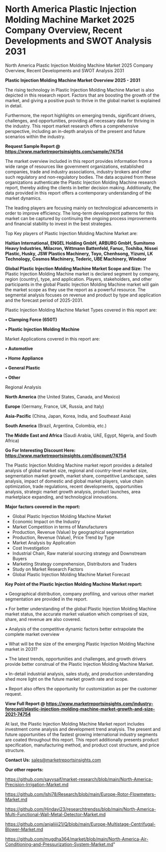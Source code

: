# North America Plastic Injection Molding Machine Market 2025 Company Overview, Recent Developments and SWOT Analysis 2031
North America Plastic Injection Molding Machine Market 2025 Company Overview, Recent Developments and SWOT Analysis 2031

<Strong> Plastic Injection Molding Machine Market Overview 2025 - 2031</strong>

The rising technology in Plastic Injection Molding Machine Market is also depicted in this research report. Factors that are boosting the growth of the market, and giving a positive push to thrive in the global market is explained in detail.

Furthermore, the report highlights on emerging trends, significant drivers, challenges, and opportunities, providing all necessary data for thriving in the industry. This report market research offers a comprehensive perspective, including an in-depth analysis of the present and future scenarios within the industry.

<strong>Request Sample Report @ <a href=https://www.marketreportsinsights.com/sample/74754>https://www.marketreportsinsights.com/sample/74754</a></strong>

The market overview included in this report provides information from a wide range of resources like government organizations, established companies, trade and industry associations, industry brokers and other such regulatory and non-regulatory bodies. The data acquired from these organizations authenticate the Plastic Injection Molding Machine research report, thereby aiding the clients in better decision making. Additionally, the data provided in this report offers a contemporary understanding of the market dynamics.

The leading players are focusing mainly on technological advancements in order to improve efficiency. The long-term development patterns for this market can be captured by continuing the ongoing process improvements and financial stability to invest in the best strategies.

Top Key players of Plastic Injection Molding Machine Market are:

<strong>Haitian International, ENGEL Holding GmbH, ARBURG GmbH, Sumitomo Heavy Industries, Milacron, Wittmann Battenfeld, Fanuc, Toshiba, Nissei Plastic, Husky, JSW Plastics Machinery, Toyo, Chenhsong, Yizumi, LK Technology, Cosmos Machinery, Tederic, UBE Machinery, Windsor</strong>

<strong><b>Global Plastic Injection Molding Machine Market Scope and Size:</b></strong>
The Plastic Injection Molding Machine market is declared segment by company, region (country), type, and application. Players, stakeholders, and other participants in the global Plastic Injection Molding Machine market will gain the market scope as they use the report as a powerful resource. The segmental analysis focuses on revenue and product by type and application and the forecast period of 2025-2031.

Plastic Injection Molding Machine Market Types covered in this report are:

<strong>• Clamping Force (650T)

• Plastic Injection Molding Machine</strong>

Market Applications covered in this report are:

<strong>• Automotive

• Home Appliance

• General Plastic

• Other</strong> 

Regional Analysis

<strong>North America</strong> (the United States, Canada, and Mexico)

<strong>Europe</strong> (Germany, France, UK, Russia, and Italy)

<strong>Asia-Pacific</strong> (China, Japan, Korea, India, and Southeast Asia)

<strong>South America</strong> (Brazil, Argentina, Colombia, etc.)

<strong>The Middle East and Africa</strong> (Saudi Arabia, UAE, Egypt, Nigeria, and South Africa)

<strong>Go For Interesting Discount Here: <a href=https://www.marketreportsinsights.com/discount/74754>https://www.marketreportsinsights.com/discount/74754</a></strong>

The Plastic Injection Molding Machine market report provides a detailed analysis of global market size, regional and country-level market size, segmentation market growth, market share, competitive Landscape, sales analysis, impact of domestic and global market players, value chain optimization, trade regulations, recent developments, opportunities analysis, strategic market growth analysis, product launches, area marketplace expanding, and technological innovations.

<strong><b>Major factors covered in the report:</b></strong>
<ul>
  <li>Global Plastic Injection Molding Machine Market </li>
  <li>Economic Impact on the Industry</li>
  <li>Market Competition in terms of Manufacturers</li>
  <li>Production, Revenue (Value) by geographical segmentation</li>
  <li>Production, Revenue (Value), Price Trend by Type</li>
  <li>Market Analysis by Application</li>
  <li>Cost Investigation</li>
  <li>Industrial Chain, Raw material sourcing strategy and Downstream Buyers</li>
  <li>Marketing Strategy comprehension, Distributors and Traders</li>
  <li>Study on Market Research Factors</li>
  <li>Global Plastic Injection Molding Machine Market Forecast</li>
</ul>

<strong><b>Key Point of the Plastic Injection Molding Machine Market report:</b></strong>

• Geographical distribution, company profiling, and various other market segmentation are provided in the report.

• For better understanding of the global Plastic Injection Molding Machine market status, the accurate market valuation which comprises of size, share, and revenue are also covered.

• Analysis of the competitive dynamic factors better extrapolate the complete market overview

• What will be the size of the emerging Plastic Injection Molding Machine market in 2031?

• The latest trends, opportunities and challenges, and growth drivers provide better construal of the Plastic Injection Molding Machine Market.

• In-detail industrial analysis, sales study, and production understanding shed more light on the future market growth rate and scope.

• Report also offers the opportunity for customization as per the customer request.

<strong><b>View Full Report @ <a href=https://www.marketreportsinsights.com/industry-forecast/plastic-injection-molding-machine-market-growth-and-size-2021-74754>https://www.marketreportsinsights.com/industry-forecast/plastic-injection-molding-machine-market-growth-and-size-2021-74754</a></b></strong>


At last, the Plastic Injection Molding Machine Market report includes investment come analysis and development trend analysis. The present and future opportunities of the fastest growing international industry segments are coated throughout this report. This report additionally presents product specification, manufacturing method, and product cost structure, and price structure.

<strong>Contact Us:</strong>
sales@marketreportsinsights.com

<strong>Our other reports:</strong>

<a href=https://github.com/sayysaif/market-research/blob/main/North-America-Precision-Irrigation-Market.md>https://github.com/sayysaif/market-research/blob/main/North-America-Precision-Irrigation-Market.md</a>

<a href=https://github.com/Ishi78/Research/blob/main/Europe-Rotor-Flowmeters-Market.md>https://github.com/Ishi78/Research/blob/main/Europe-Rotor-Flowmeters-Market.md</a>

<a href=https://github.com/Hindavi23/researchtrendss/blob/main/North-America-Multi-Functional-Wall-Metal-Detector-Market.md>https://github.com/Hindavi23/researchtrendss/blob/main/North-America-Multi-Functional-Wall-Metal-Detector-Market.md</a>

<a href=https://github.com/anjaliiii21/Q/blob/main/Europe-Multistage-Centrifugal-Blower-Market.md>https://github.com/anjaliiii21/Q/blob/main/Europe-Multistage-Centrifugal-Blower-Market.md</a>

<a href=https://github.com/mugdha364/market/blob/main/North-America-Air-Conditioning-and-Pressurization-System-Market.md>https://github.com/mugdha364/market/blob/main/North-America-Air-Conditioning-and-Pressurization-System-Market.md</a>"
